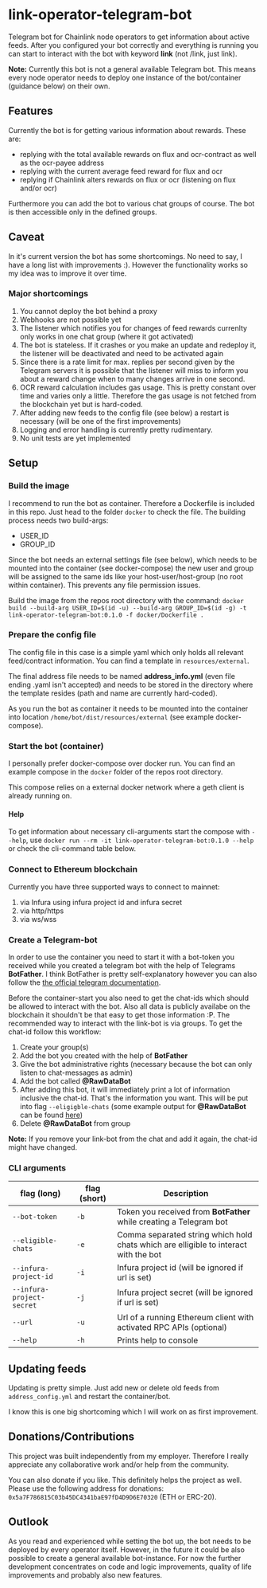 # link-operator-telegram-bot

Telegram bot for Chainlink node operators to get information about active feeds. After you configured your bot correctly and everything is running you can start to interact with the bot with keyword **link** (not /link, just link).

**Note:** Currently this bot is not a general available Telegram bot. This means every node operator needs to deploy one instance of the bot/container (guidance below) on their own.

## Features

Currently the bot is for getting various information about rewards. These are:

- replying with the total available rewards on flux and ocr-contract as well as the ocr-payee address
- replying with the current average feed reward for flux and ocr
- replying if Chainlink alters rewards on flux or ocr (listening on flux and/or ocr)

Furthermore you can add the bot to various chat groups of course. The bot is then accessible only in the defined groups.

## Caveat

In it's current version the bot has some shortcomings. No need to say, I have a long list with improvements :). However the functionality works so my idea was to improve it over time.

### Major shortcomings

1. You cannot deploy the bot behind a proxy
2. Webhooks are not possible yet
3. The listener which notifies you for changes of feed rewards currenlty only works in one chat group (where it got activated)
4. The bot is stateless. If it crashes or you make an update and redeploy it, the listener will be deactivated and need to be activated again
5. Since there is a rate limit for max. replies per second given by the Telegram servers it is possible that the listener will miss to inform you about a reward change when to many changes arrive in one second.
6. OCR reward calculation includes gas usage. This is pretty constant over time and varies only a little. Therefore the gas usage is not fetched from the blockchain yet but is hard-coded.
7. After adding new feeds to the config file (see below) a restart is necessary (will be one of the first improvements)
8. Logging and error handling is currently pretty rudimentary.
9. No unit tests are yet implemented

## Setup

### Build the image

I recommend to run the bot as container. Therefore a Dockerfile is included in this repo. Just head to the folder `docker` to check the file. The building process needs two build-args:

- USER_ID
- GROUP_ID

Since the bot needs an external settings file (see below), which needs to be mounted into the container (see docker-compose) the new user and group will be assigned to the same ids like your host-user/host-group (no root within container). This prevents any file permission issues.

Build the image from the repos root directory with the command: `docker build --build-arg USER_ID=$(id -u) --build-arg GROUP_ID=$(id -g) -t link-operator-telegram-bot:0.1.0 -f docker/Dockerfile .`

### Prepare the config file

The config file in this case is a simple yaml which only holds all relevant feed/contract information. You can find a template in `resources/external`.

The final address file needs to be named **address_info.yml** (even file ending .yaml isn't accepted) and needs to be stored in the directory where the template resides (path and name are currently hard-coded).

As you run the bot as container it needs to be mounted into the container into location `/home/bot/dist/resources/external` (see example docker-compose).

### Start the bot (container)

I personally prefer docker-compose over docker run. You can find an example compose in the `docker` folder of the repos root directory.

This compose relies on a external docker network where a geth client is already running on.

#### Help

To get information about necessary cli-arguments start the compose with `--help`, use `docker run --rm -it link-operator-telegram-bot:0.1.0 --help` or check the cli-command table below.

### Connect to Ethereum blockchain

Currently you have three supported ways to connect to mainnet:

1. via Infura using infura project id and infura secret
2. via http/https
3. via ws/wss

### Create a Telegram-bot

In order to use the container you need to start it with a bot-token you received while you created a telegram bot with the help of Telegrams **BotFather**. I think BotFather is pretty self-explanatory however you can also follow the [the official telegram documentation](https://core.telegram.org/bots#:~:text=for%20existing%20ones.-,Creating%20a%20new%20bot,in%20contact%20details%20and%20elsewhere.).

Before the container-start you also need to get the chat-ids which should be allowed to interact with the bot. Also all data is publicly availabe on the blockchain it shouldn't be that easy to get those information :P. The recommended way to interact with the link-bot is via groups. To get the chat-id follow this workflow:

1. Create your group(s)
2. Add the bot you created with the help of **BotFather**
3. Give the bot administrative rights (necessary because the bot can only listen to chat-messages as admin)
4. Add the bot called **@RawDataBot**
5. After adding this bot, it will immediately print a lot of information inclusive the chat-id. That's the information you want. This will be put into flag `--eligigble-chats` (some example output for **@RawDataBot** can be found [here](https://stackoverflow.com/a/46247058/4030166))
6. Delete **@RawDataBot** from group

**Note:** If you remove your link-bot from the chat and add it again, the chat-id might have changed.

### CLI arguments

|flag (long)|flag (short)|Description|
|---|---|---|
|`--bot-token`|`-b`|Token you received from **BotFather** while creating a Telegram bot|
|`--eligible-chats`|`-e`|Comma separated string which hold chats which are elligible to interact with the bot|
|`--infura-project-id`|`-i`|Infura project id (will be ignored if url is set)|
|`--infura-project-secret`|`-j`|Infura project secret (will be ignored if url is set)|
|`--url`|`-u`|Url of a running Ethereum client with activated RPC APIs (optional)|
|`--help`|`-h`|Prints help to console|

## Updating feeds

Updating is pretty simple. Just add new or delete old feeds from `address_config.yml` and restart the container/bot.

I know this is one big shortcoming which I will work on as first improvement.

## Donations/Contributions

This project was built independently from my employer. Therefore I really appreciate any collaborative work and/or help from the community.

You can also donate if you like. This definitely helps the project as well. Please use the following address for donations: `0x5a7F786815C03b45DC4341baE97fD4D9D6E70320` (ETH or ERC-20).

## Outlook

As you read and experienced while setting the bot up, the bot needs to be deployed by every operator itself. However, in the future it could be also possible to create a general available bot-instance. For now the further development concentrates on code and logic improvements, quality of life improvements and probably also new features.
